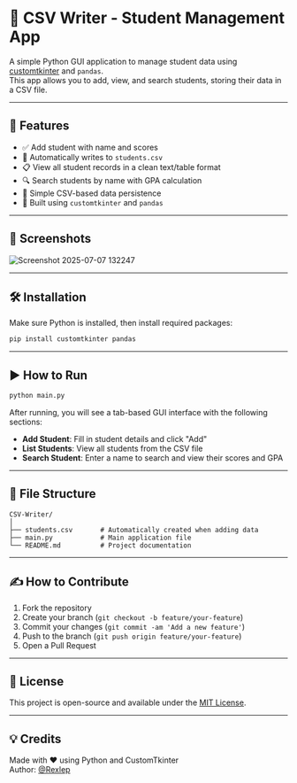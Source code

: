 
# 📘 CSV Writer - Student Management App

A simple Python GUI application to manage student data using [customtkinter](https://github.com/TomSchimansky/CustomTkinter) and `pandas`.  
This app allows you to add, view, and search students, storing their data in a CSV file.


---

## 🚀 Features

- ✅ Add student with name and scores
- 📂 Automatically writes to `students.csv`
- 📋 View all student records in a clean text/table format
- 🔍 Search students by name with GPA calculation
- 💾 Simple CSV-based data persistence
- 🧩 Built using `customtkinter` and `pandas`

---

## 📸 Screenshots

![Screenshot 2025-07-07 132247](https://github.com/user-attachments/assets/5f57304c-5039-402b-baab-db2ed4e3994f)

---

## 🛠️ Installation

Make sure Python is installed, then install required packages:

```bash
pip install customtkinter pandas
```

---

## ▶️ How to Run

```bash
python main.py
```

After running, you will see a tab-based GUI interface with the following sections:

- **Add Student**: Fill in student details and click "Add"
- **List Students**: View all students from the CSV file
- **Search Student**: Enter a name to search and view their scores and GPA

---

## 📁 File Structure

```
CSV-Writer/
│
├── students.csv       # Automatically created when adding data
├── main.py            # Main application file
└── README.md          # Project documentation
```

---

## ✍️ How to Contribute

1. Fork the repository
2. Create your branch (`git checkout -b feature/your-feature`)
3. Commit your changes (`git commit -am 'Add a new feature'`)
4. Push to the branch (`git push origin feature/your-feature`)
5. Open a Pull Request

---

## 📃 License

This project is open-source and available under the [MIT License](LICENSE).

---

## 💡 Credits

Made with ❤️ using Python and CustomTkinter  
Author: [@Rexlep](https://github.com/Rexlep)
